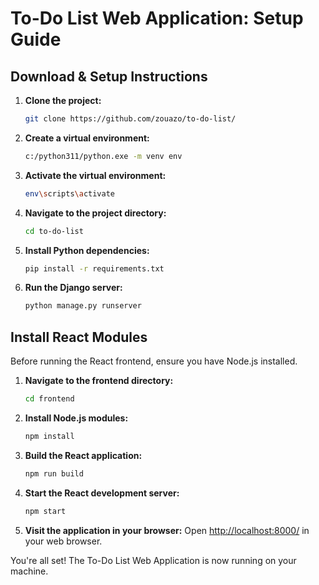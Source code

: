 # To-Do List Web Application: Setup Guide

## Download & Setup Instructions

1. **Clone the project:**
    ```bash
    git clone https://github.com/zouazo/to-do-list/
    ```
    
2. **Create a virtual environment:**
    ```bash
    c:/python311/python.exe -m venv env
    ```

3. **Activate the virtual environment:**
    ```bash
    env\scripts\activate
    ```

4. **Navigate to the project directory:**
    ```bash
    cd to-do-list
    ```

5. **Install Python dependencies:**
    ```bash
    pip install -r requirements.txt
    ```

6. **Run the Django server:**
    ```bash
    python manage.py runserver
    ```

## Install React Modules

Before running the React frontend, ensure you have Node.js installed.

1. **Navigate to the frontend directory:**
    ```bash
    cd frontend
    ```

2. **Install Node.js modules:**
    ```bash
    npm install
    ```

3. **Build the React application:**
    ```bash
    npm run build
    ```

4. **Start the React development server:**
    ```bash
    npm start
    ```

5. **Visit the application in your browser:**
    Open [http://localhost:8000/](http://localhost:8000/) in your web browser.

You're all set! The To-Do List Web Application is now running on your machine.

